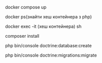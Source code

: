 docker compose up

docker ps(знайти хеш контейнера з php)

docker exec -it (хеш контейнера) sh

composer install

php bin/console doctrine:database:create

php bin/console doctrine:migrations:migrate
